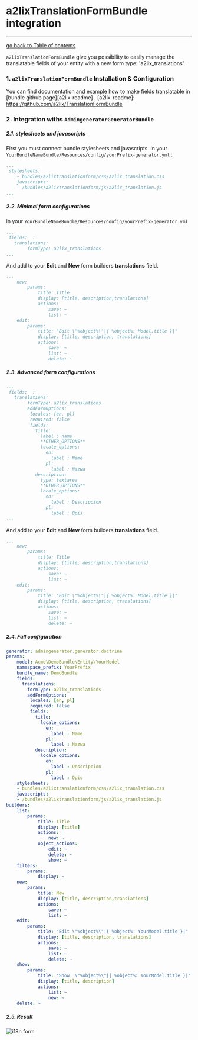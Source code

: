 # a2lixTranslationFormBundle integration
---------------------------------------

[go back to Table of contents][back-to-index]

[back-to-index]: https://github.com/symfony2admingenerator/AdmingeneratorGeneratorBundle/blob/master/Resources/doc/documentation.md#7-cookbook

 `a2lixTranslationFormBundle` give you possibility to easily manage the translatable fields of your entity with a new form type: 'a2lix_translations'.

### 1. `a2lixTranslationFormBundle` Installation & Configuration

You can find documentation and example how to make fields translatable in [bundle github page][a2lix-readme] .
[a2lix-readme]: https://github.com/a2lix/TranslationFormBundle

### 2. Integration withs `AdmingeneratorGeneratorBundle`

##### 2.1. stylesheets and javascripts
First you  must connect bundle stylesheets and javascripts. In your `YourBundleNameBundle/Resources/config/yourPrefix-generator.yml` :

```yaml
...
 stylesheets:
    - bundles/a2lixtranslationform/css/a2lix_translation.css
    javascripts:
    - /bundles/a2lixtranslationform/js/a2lix_translation.js
...
```

##### 2.2. Minimal forrn configurations

 In your `YourBundleNameBundle/Resources/config/yourPrefix-generator.yml`


```yaml
...
 fields:  :
   translations:
        formType: a2lix_translations
...
```

And add to your **Edit** and **New** form builders **translations** field.

```yaml
...
    new:
        params:
            title: Title
            display: [title, description,translations]
            actions:
                save: ~
                list: ~
    edit:
        params:
            title: "Edit \"%object%\"|{ %object%: Model.title }|"
            display: [title, description, translations]
            actions:
                save: ~
                list: ~
                delete: ~
```

##### 2.3. Advanced forrn configurations

```yaml
...
 fields:  :
   translations:
        formType: a2lix_translations
        addFormOptions:
         locales: [en, pl]
         required: false
         fields: 
           title:
             label : name
             **OTHER_OPTIONS**       
             locale_options:
               en: 
                 label : Name
               pl:
                 label : Nazwa
           description:
             type: textarea
             **OTHER_OPTIONS** 
             locale_options:
               en: 
                 label : Descripcion
               pl:
                 label : Opis  
...
```

And add to your **Edit** and **New** form builders **translations** field.

```yaml
...
    new:
        params:
            title: Title
            display: [title, description,translations]
            actions:
                save: ~
                list: ~
    edit:
        params:
            title: "Edit \"%object%\"|{ %object%: Model.title }|"
            display: [title, description, translations]
            actions:
                save: ~
                list: ~
                delete: ~
```

##### 2.4. Full  configuration

```yaml
generator: admingenerator.generator.doctrine
params:
    model: Acme\DemoBundle\Entity\YourModel
    namespace_prefix: YourPrefix
    bundle_name: DemoBundle
    fields:  
      translations:
        formType: a2lix_translations
        addFormOptions:
         locales: [en, pl]
         required: false
         fields: 
           title:
             locale_options:
               en: 
                 label : Name
               pl:
                 label : Nazwa
           description:
             locale_options:
               en: 
                 label : Descripcion
               pl:
                 label : Opis  
    stylesheets:
    - bundles/a2lixtranslationform/css/a2lix_translation.css
    javascripts:
    - /bundles/a2lixtranslationform/js/a2lix_translation.js
builders:
    list:
        params:
            title: Title
            display: [title]
            actions:
                new: ~
            object_actions:
                edit: ~
                delete: ~
                show: ~
    filters:
        params:
            display: ~
    new:
        params:
            title: New
            display: [title, description,translations]
            actions:
                save: ~
                list: ~
    edit:
        params:
            title: "Edit \"%object%\"|{ %object%: YourModel.title }|"
            display: [title, description, translations]
            actions:
                save: ~
                list: ~
                delete: ~
    show:
        params:
            title: "Show  \"%object%\"|{ %object%: YourModel.title }|"
            display: [title, description]
            actions:
                list: ~
                new: ~
    delete: ~
```

##### 2.5. Result

![i18n form](https://github.com/symfony2admingenerator/AdmingeneratorGeneratorBundle/blob/master/Resources/doc/images/a2lix-integrations.png)
